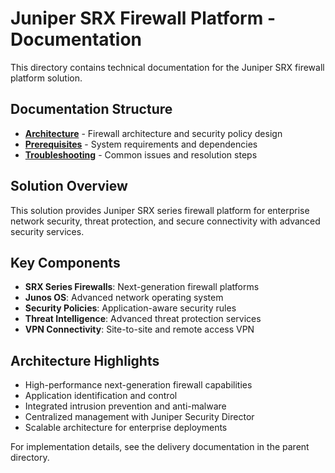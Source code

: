 # Juniper SRX Firewall Platform - Documentation

This directory contains technical documentation for the Juniper SRX firewall platform solution.

## Documentation Structure

- **[Architecture](architecture.md)** - Firewall architecture and security policy design
- **[Prerequisites](prerequisites.md)** - System requirements and dependencies
- **[Troubleshooting](troubleshooting.md)** - Common issues and resolution steps

## Solution Overview

This solution provides Juniper SRX series firewall platform for enterprise network security, threat protection, and secure connectivity with advanced security services.

## Key Components

- **SRX Series Firewalls**: Next-generation firewall platforms
- **Junos OS**: Advanced network operating system
- **Security Policies**: Application-aware security rules
- **Threat Intelligence**: Advanced threat protection services
- **VPN Connectivity**: Site-to-site and remote access VPN

## Architecture Highlights

- High-performance next-generation firewall capabilities
- Application identification and control
- Integrated intrusion prevention and anti-malware
- Centralized management with Juniper Security Director
- Scalable architecture for enterprise deployments

For implementation details, see the delivery documentation in the parent directory.